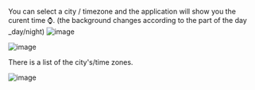You can select a city / timezone and the application will show you the curent time ⌚. 
(the background changes according to the part of the day _day/night)
![image](https://user-images.githubusercontent.com/78962708/147820978-2e47a3b6-0c35-4ce3-9a4f-f982f60f3d3a.png)

![image](https://user-images.githubusercontent.com/78962708/147821043-c3804872-90e1-4234-ba73-3ce93997126b.png)

There is a list of the city's/time zones.

![image](https://user-images.githubusercontent.com/78962708/147820996-009c3268-57eb-47a0-9ddd-e3ef60481fb3.png)
